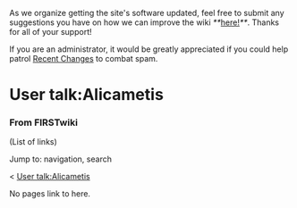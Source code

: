 As we organize getting the site's software updated, feel free to submit any
suggestions you have on how we can improve the wiki
_**_[here!](/index.php/User:Hallry/Suggestions "User:Hallry/Suggestions"
)_**_. Thanks for all of your support!

If you are an administrator, it would be greatly appreciated if you could help
patrol [Recent Changes](/index.php/Special:Recentchanges
"Special:Recentchanges" ) to combat spam.

# User talk:Alicametis

### From FIRSTwiki

(List of links)

Jump to: navigation, search

&lt; [User talk:Alicametis](/index.php?title=User_talk:Alicametis&redirect=no
"User talk:Alicametis" )  

No pages link to here.

